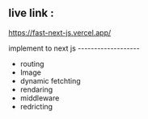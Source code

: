 ## live link :
https://fast-next-js.vercel.app/


implement to next js -------------------
- routing 
- Image
- dynamic fetchting
- rendaring 
- middleware 
- redricting
